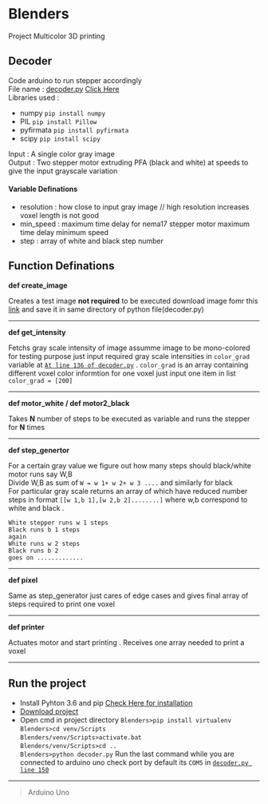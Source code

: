 # Blenders
Project Multicolor 3D printing

## Decoder
Code arduino to run stepper accordingly <br>
File name : [decoder.py](https://github.com/amangautam015/Blenders/blob/master/decoder.py "Decoder")  [Click Here](https://github.com/amangautam015/Blenders/blob/master/decoder.py "Decoder")<br>
Libraries used : <br>
- numpy `pip install numpy`
- PIL `pip install Pillow`
- pyfirmata `pip install pyfirmata`
- scipy `pip install scipy`


Input :  A single color gray image<br>
Output : Two stepper motor extruding PFA (black and white) at speeds to give the input grayscale variation

#### Variable Definations
- resolution : how close to input gray image // high resolution increases voxel length is not good
- min_speed :  maximum time delay for nema17 stepper motor maximum time delay minimum speed 
- step : array of white and black step number

## Function Definations

**def create_image**

Creates a test image **not required** to be executed download image fomr this [link](https://raw.githubusercontent.com/amangautam015/Blenders/master/final_result.png") and save it in same directory of python file(decoder.py)

---

**def get_intensity**

Fetchs gray scale intensity of image assumme image to be mono-colored for testing purpose just input required gray scale intensities in `color_grad` variable at [`At line 136 of decoder.py`](https://github.com/amangautam015/Blenders/blob/41a512766da2fcb77d7b0aa4f80fc1331032ceb6/decoder.py#L150) . `color_grad` is an array containing different voxel color informtion for one voxel just input one item in list `color_grad = [200]`

---

**def motor_white / def motor2_black**

Takes **N** number of steps to be executed as variable and runs the stepper for **N** times

---

**def step_genertor**

For a certain gray value we figure out how many steps should black/white motor runs say W,B <br>
Divide W,B as sum of `W = w 1+ w 2+ w 3 ....` and similarly for black<br>
For  particular gray scale returns an array of which have reduced number steps in format `[[w 1,b 1],[w 2,b 2]........]` where w,b correspond to white and black .<br>
```
White stepper runs w 1 steps
Black runs b 1 steps
again
White runs w 2 steps
Black runs b 2
goes on .............
```

---

**def pixel**

Same as step_generator just cares of edge cases and gives final array of steps required to print one voxel

---

**def printer**

Actuates motor and start printing . Receives one array needed to print a voxel

---

## Run the project 
- Install Pyhton 3.6 and pip [Check Here for installation](https://github.com/BurntSushi/nfldb/wiki/Python-&-pip-Windows-installation) 
- [Download project](https://github.com/amangautam015/Blenders/archive/master.zip)
- Open cmd in project directory
`Blenders>pip install virtualenv`<br>
`Blenders>cd venv/Scripts`<br>
`Blenders/venv/Scripts>activate.bat`<br>
`Blenders/venv/Scripts>cd ..`<br>
`Blenders>python decoder.py` 
 Run the last command while you are connected to arduino uno check port by default its `COM5` in [`decoder.py line 150`](https://github.com/amangautam015/Blenders/blob/41a512766da2fcb77d7b0aa4f80fc1331032ceb6/decoder.py#L150)
 
 ---

> Arduino Uno
